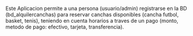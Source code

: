 Este Aplicacion permite a una persona (usuario/admin) registrarse en la BD (bd_alquilercanchas) para reservar canchas disponibles (cancha futbol, basket, tenis), teniendo en cuenta horarios a traves de un pago (monto, metodo de pago: efectivo, tarjeta, transferencia).
